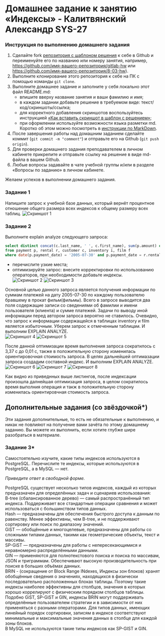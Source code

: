 # Домашнее задание к занятию «Индексы» - Калитвянский Александр SYS-27

### Инструкция по выполнению домашнего задания

1. Сделайте fork [репозитория c шаблоном решения](https://github.com/netology-code/sys-pattern-homework) к себе в Github и переименуйте его по названию или номеру занятия, например, https://github.com/имя-вашего-репозитория/gitlab-hw или https://github.com/имя-вашего-репозитория/8-03-hw).
2. Выполните клонирование этого репозитория к себе на ПК с помощью команды `git clone`.
3. Выполните домашнее задание и заполните у себя локально этот файл README.md:
   - впишите вверху название занятия и ваши фамилию и имя;
   - в каждом задании добавьте решение в требуемом виде: текст/код/скриншоты/ссылка;
   - для корректного добавления скриншотов воспользуйтесь инструкцией [«Как вставить скриншот в шаблон с решением»](https://github.com/netology-code/sys-pattern-homework/blob/main/screen-instruction.md);
   - при оформлении используйте возможности языка разметки md. Коротко об этом можно посмотреть в [инструкции по MarkDown](https://github.com/netology-code/sys-pattern-homework/blob/main/md-instruction.md).
4. После завершения работы над домашним заданием сделайте коммит (`git commit -m "comment"`) и отправьте его на Github (`git push origin`).
5. Для проверки домашнего задания преподавателем в личном кабинете прикрепите и отправьте ссылку на решение в виде md-файла в вашем Github.
6. Любые вопросы задавайте в чате учебной группы и/или в разделе «Вопросы по заданию» в личном кабинете.

Желаем успехов в выполнении домашнего задания.

### Задание 1

Напишите запрос к учебной базе данных, который вернёт процентное отношение общего размера всех индексов к общему размеру всех таблиц.
![Скриншот 1](https://github.com/akalitvyanskiy/db_index/blob/main/img/1.png)

### Задание 2

Выполните explain analyze следующего запроса:
```sql
select distinct concat(c.last_name, ' ', c.first_name), sum(p.amount) over (partition by c.customer_id, f.title)
from payment p, rental r, customer c, inventory i, film f
where date(p.payment_date) = '2005-07-30' and p.payment_date = r.rental_date and r.customer_id = c.customer_id and i.inventory_id = r.inventory_id
```
- перечислите узкие места;
- оптимизируйте запрос: внесите корректировки по использованию операторов, при необходимости добавьте индексы.  
![Скриншот 2](https://github.com/akalitvyanskiy/db_index/blob/main/img/2.png)
![Скриншот 3](https://github.com/akalitvyanskiy/db_index/blob/main/img/21.png)

Основной целью данного запроса является получения информации по суммам платежей на дату 2005-07-30 по каждому пользователю бравшему в прокат фильм(фильмы). Всего в запросе выводится два поля содержащие записи со сведениями об фамилии и имени пользователя (клиента) и сумме платежей. Задачи по выводу иной информации перед автором запроса вероятно не ставилось. Очевидно, что запрос к информации содержащейся в таблицах inventory и film является избыточным. Уберем запрос к отмеченным таблицам. И выполним EXPLAIN ANALYZE.  
![Скриншот 4](https://github.com/akalitvyanskiy/db_index/blob/main/img/22.png)
![Скриншот 5](https://github.com/akalitvyanskiy/db_index/blob/main/img/23.png)  

После данной оптимизации время выполнения запроса сократилось с 3,37 с до 0,01 с, также в положительную сторону изменилась ориентировочная стоимость запроса. В целях дальнейшей оптимазации запроса создадим составной индекс. И выполним EXPLAIN ANALYZE.  
![Скриншот 6](https://github.com/akalitvyanskiy/db_index/blob/main/img/24.png)
![Скриншот 7](https://github.com/akalitvyanskiy/db_index/blob/main/img/25.png)
![Скриншот 8](https://github.com/akalitvyanskiy/db_index/blob/main/img/26.png)

Как видно из приведнных выше листингов, после индексации произошла далнейшая оптимизация запроса, в целом сократилось время выполния операция и такж в положительную сторону изменилась ориентировчная стоимость запроса.   

## Дополнительные задания (со звёздочкой*)
Эти задания дополнительные, то есть не обязательные к выполнению, и никак не повлияют на получение вами зачёта по этому домашнему заданию. Вы можете их выполнить, если хотите глубже шире разобраться в материале.

### Задание 3*

Самостоятельно изучите, какие типы индексов используются в PostgreSQL. Перечислите те индексы, которые используются в PostgreSQL, а в MySQL — нет.

*Приведите ответ в свободной форме.*

PostgreSQL существует несколько типов индексов, каждый из которых предназначен для определённых задач и сценариев использования:  
B-tree (сбалансированное дерево) — самый распространённый тип индекса. Поддерживает все стандартные операции сравнения и может использоваться с большинством типов данных.  
Hash — предназначены для обеспечения быстрого доступа к данным по равенству. Менее эффективны, чем B-tree, и не поддерживают сортировку или поиск по диапазону значений.  
GiST — обобщённые и многоцелевые, предназначены для работы со сложными типами данных, такими как геометрические объекты, текст и массивы.  
SP-GiST — предназначены для работы с непересекающимися и неравномерно распределёнными данными.  
GIN — применяются для полнотекстового поиска и поиска по массивам, JSON и триграммам. Обеспечивают высокую производительность при поиске в больших объёмах данных.  
BRIN - (сокращение от Block Range INdexes, Индексы зон блоков) хранят обобщённые сведения о значениях, находящихся в физически последовательно расположенных блоках таблицы. Поэтому такие индексы наиболее эффективны для столбцов, значения в которых хорошо коррелируют с физическим порядком столбцов таблицы. Подобно GiST, SP-GiST и GIN, индексы BRIN могут поддерживать определённые пользователем стратегии и в зависимости от них применяться с разными операторами. Для типов данных, имеющих линейный порядок сортировки, записям в индексе соответствуют минимальные и максимальные значения данных в столбце для каждой зоны блоков.  
В MySQL не используются такие типы индексов как SP-GIST и GIN.  
